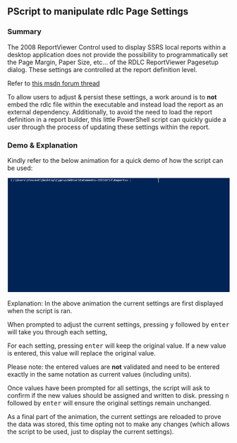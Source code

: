 ## PScript to manipulate rdlc Page Settings

### Summary

The 2008 ReportViewer Control used to display SSRS local reports within a desktop application does not provide the possibility to programmatically set the Page Margin, Paper Size, etc... of the RDLC ReportViewer Pagesetup dialog. These settings are controlled at the report definition level.

Refer to [this msdn forum thread](https://social.msdn.microsoft.com/Forums/en-US/590f37b4-af7b-4659-bbfe-3dd5952e693e/programatically-get-set-the-page-margin-paper-size-etc-from-rdlc-reportviewer-pagesetup?forum=vsreportcontrols)

To allow users to adjust & persist these settings, a work around is to **not** embed the rdlc file within the executable and instead load the report as an external dependency. Additionally, to avoid the need to load the report definition in a report builder, this little PowerShell script can quickly guide a user through the process of updating these settings within the report.

### Demo & Explanation

Kindly refer to the below animation for a quick demo of how the script can be used:

![demo](Demo.gif "demo")

Explanation:
In the above animation the current settings are first displayed when the script is ran.

When prompted to adjust the current settings, pressing <kbd>y</kbd> followed by <kbd>enter</kbd> will take you through each setting,

For each setting, pressing <kbd>enter</kbd> will keep the original value. If a new value is entered, this value will replace the original value. 

Please note: the entered values are **not** validated and need to be entered
exactly in the same notation as current values (including units).

Once values have been prompted for all settings, the script will ask to confirm if the new values should be assigned and written to disk. pressing <kbd>n</kbd> followed by <kbd>enter</kbd> will ensure the original settings remain unchanged.

As a final part of the animation, the current settings are reloaded to prove the data was stored, this time opting not to make any changes (which allows the script to be used, just to display the current settings).